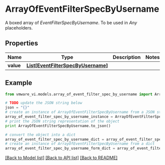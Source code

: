 # ArrayOfEventFilterSpecByUsername

A boxed array of *EventFilterSpecByUsername*. To be used in *Any* placeholders. 

## Properties
Name | Type | Description | Notes
------------ | ------------- | ------------- | -------------
**value** | [**List[EventFilterSpecByUsername]**](EventFilterSpecByUsername.md) |  | 

## Example

```python
from vmware_vi.models.array_of_event_filter_spec_by_username import ArrayOfEventFilterSpecByUsername

# TODO update the JSON string below
json = "{}"
# create an instance of ArrayOfEventFilterSpecByUsername from a JSON string
array_of_event_filter_spec_by_username_instance = ArrayOfEventFilterSpecByUsername.from_json(json)
# print the JSON string representation of the object
print ArrayOfEventFilterSpecByUsername.to_json()

# convert the object into a dict
array_of_event_filter_spec_by_username_dict = array_of_event_filter_spec_by_username_instance.to_dict()
# create an instance of ArrayOfEventFilterSpecByUsername from a dict
array_of_event_filter_spec_by_username_form_dict = array_of_event_filter_spec_by_username.from_dict(array_of_event_filter_spec_by_username_dict)
```
[[Back to Model list]](../README.md#documentation-for-models) [[Back to API list]](../README.md#documentation-for-api-endpoints) [[Back to README]](../README.md)


